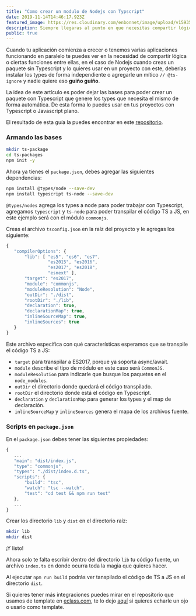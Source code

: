 ```yaml
---
title: "Como crear un modulo de Nodejs con Typscript"
date: 2019-11-14T14:46:17.923Z
featured_image: https://res.cloudinary.com/enbonnet/image/upload/v1593531531/ebwvesyjg4zwjyng4ker.jpg
description: Siempre llegaras al punto en que necesitas compartir lógica de tu aplicación y aquí te quiero mostrar como hacerlo con un paquete de Nodejs con Typescript
public: true
---
```

Cuando tu aplicación comienza a crecer o tenemos varias aplicaciones funcionando en paralelo te puedes ver en la necesidad de compartir lógica o ciertas funciones entre ellas, en el caso de Nodejs cuando creas un paquete sin Typescript y lo quieres usar en un proyecto con este, deberías instalar los types de forma independiente o agregarle un mítico `// @ts-ignore` y nadie quiere eso **guiño guiño**.
 
La idea de este artículo es poder dejar las bases para poder crear un paquete con Typescript que genere los types que necesita el mismo de forma automática. De esta forma lo puedes usar en tus proyectos con Typescript o Javascript plano.
 
El resultado de esta guía la puedes encontrar en este [repositorio](https://github.com/enbonnet/ts-package).
 
### Armando las bases
 
```sh
mkdir ts-package
cd ts-packages
npm init -y
```
 
Ahora ya tienes el `package.json`, debes agregar las siguientes dependencias:
 
```sh
npm install @types/node --save-dev
npm install typescript ts-node --save-dev
```
 
`@types/nodes` agrega los types a node para poder trabajar con Typescript, agregamos `typescript` y `ts-node` para poder transpilar el código TS a JS, en este ejemplo será con el módulo `commonjs`.
 
Creas el archivo `tsconfig.json` en la raíz del proyecto y le agregas los siguiente:
 
```js
{
   "compilerOptions": {
       "lib": [ "es5", "es6", "es7",
                "es2015", "es2016",
                "es2017", "es2018",
                "esnext" ],
       "target": "es2017",
       "module": "commonjs",
       "moduleResolution": "Node",
       "outDir": "./dist",
       "rootDir": "./lib",
       "declaration": true,
       "declarationMap": true,
       "inlineSourceMap": true,
       "inlineSources": true
   }
}
```
 
Este archivo especifica con qué características esperamos que se transpile el código TS a JS:
 
- `target` para transpilar a ES2017, porque ya soporta async/await.
- `module` describe el tipo de módulo en este caso será `CommonJS`.
- `moduleResolution` para indicarle que busque los paquetes en el `node_modules`.
- `outDir` el directorio donde quedará el código transpilado.
- `rootDir` el directorio donde está el código en Typescript.
- `declaration` y `declarationMap` para generar los types y el map de declaración.
- `inlineSourceMap` y `inlineSources` genera el mapa de los archivos fuente.
 
### Scripts en `package.json`
 
En el `package.json` debes tener las siguientes propiedades:
 
```js
{
   ...
   "main": "dist/index.js",
   "type": "commonjs",
   "types": "./dist/index.d.ts",
   "scripts": {
       "build": "tsc",
       "watch": "tsc --watch",
       "test": "cd test && npm run test"
   },
   ...
}
```
 
Crear los directorio `lib` y `dist` en el directorio raíz:
 
```sh
mkdir lib
mkdir dist
```
 
¡Y listo!
 
Ahora solo te falta escribir dentro del directorio `lib` tu código fuente, un archivo `index.ts` en donde ocurra toda la magia que quieres hacer.
 
Al ejecutar `npm run build` podrás ver tanspilado el código de TS a JS en el directorio `dist`.
 
Si quieres tener más integraciones puedes mirar en el repositorio que usamos de template en [eclass.com](https://eclass.com), te lo dejo [aquí](https://github.com/eclass/ts-template-npm-libs) si quieres echarle un ojo o usarlo como template.
